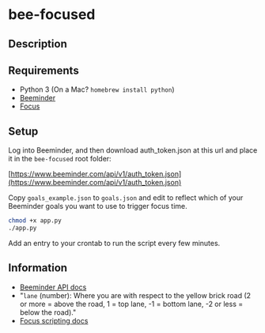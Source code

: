 # bee-focused

## Description

## Requirements

- Python 3 (On a Mac? `homebrew install python`)
- [Beeminder](https://www.beeminder.com/home)
- [Focus](https://heyfocus.com/)

## Setup

Log into Beeminder, and then download auth_token.json at this url and place it
in the `bee-focused` root folder:

[https://www.beeminder.com/api/v1/auth_token.json](https://www.beeminder.com/api/v1/auth_token.json)

Copy `goals_example.json` to `goals.json` and edit to reflect which of your
Beeminder goals you want to use to trigger focus time.

```bash
chmod +x app.py
./app.py
```

Add an entry to your crontab to run the script every few minutes.

## Information

- [Beeminder API docs](http://api.beeminder.com)
- "`lane` (number): Where you are with respect to the yellow brick road (2 or more = above the road, 1 = top lane, -1 = bottom lane, -2 or less = below the road)."
- [Focus scripting docs](https://heyfocus.com/docs/features/scripting/)
